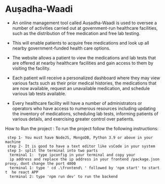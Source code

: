 # Auṣadha-Waadi

* An online management tool called Auṣadha-Waadi is used to oversee a number of activities carried out at government-run healthcare facilities, such as the distribution of free medication and free lab testing.

* This will enable patients to acquire free medications and look up all nearby government-funded health care options.

* The website allows a patient to view the medications and lab tests that are offered at nearby healthcare facilities and gain access to them by visiting the facility.

* Each patient will receive a personalized dashboard where they may view various facts such as their prior medical histories, the medications that are now available, request an unavailable medication, and schedule various lab tests available.

* Every healthcare facility will have a number of administrators or operators who have access to numerous resources including updating the inventory of medications, scheduling lab tests, informing patients of various details, and exercising greater control over patients. 


How to Run the project :
To run the project follow the following instructions:

     step 1- You must have NodeJS, MongoDB, Python 3.9 or above in your machine
     step 2- It is good to have a text editor like vsCode in your system
     step 3- split the terminal into two parts
      terminal 1:  type ipconfig in your terminal and copy your
      ip address and replace the ip address in your frontend /package.json proxy, dont change the port 4000
      terminal 1: type ' cd .\frontend\ ' followed by 'npm start' to start t  he react APP
      terminal 2: type 'npm run dev' to run the backend
